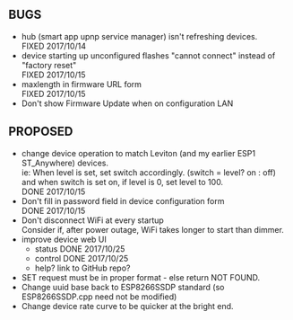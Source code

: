 BUGS
----
- hub (smart app upnp service manager) isn't refreshing devices.  
  FIXED 2017/10/14
- device starting up unconfigured flashes "cannot connect" instead of "factory reset"  
  FIXED 2017/10/15
- maxlength in firmware URL form  
  FIXED 2017/10/15
- Don't show Firmware Update when on configuration LAN

PROPOSED
--------
- change device operation to match Leviton (and my earlier ESP1 ST_Anywhere) devices.  
  ie: When level is set, set switch accordingly. (switch = level? on : off)  
  and when switch is set on, if level is 0, set level to 100.  
  DONE 2017/10/15
- Don't fill in password field in device configuration form  
  DONE 2017/10/15
- Don't disconnect WiFi at every startup  
  Consider if, after power outage, WiFi takes longer to start than dimmer.
- improve device web UI
  - status
    DONE 2017/10/25
  - control
    DONE 2017/10/25
  - help?  link to GitHub repo?
- SET request must be in proper format - else return NOT FOUND.
- Change uuid base back to ESP8266SSDP standard (so ESP8266SSDP.cpp need not be modified)
- Change device rate curve to be quicker at the bright end.